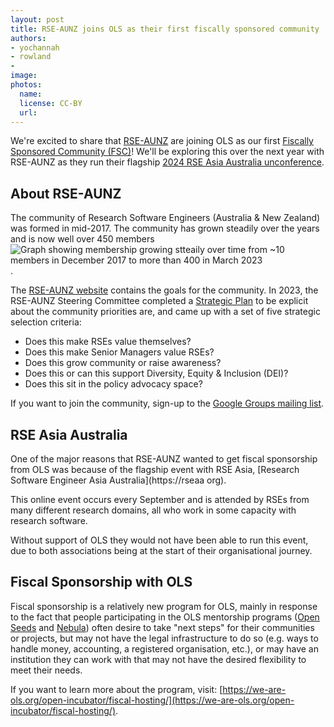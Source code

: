 ```yaml
---
layout: post
title: RSE-AUNZ joins OLS as their first fiscally sponsored community
authors:
- yochannah
- rowland
- 
image: 
photos:
  name: 
  license: CC-BY
  url: 
---
```


We're excited to share that [RSE-AUNZ](https://rse-aunz.github.io/) are joining OLS as our first [Fiscally Sponsored Community (FSC)]()! We'll be exploring this over the next year with RSE-AUNZ as they run their flagship [2024 RSE Asia Australia unconference](https://rseaa.github.io/). 

## About RSE-AUNZ


The community of Research Software Engineers (Australia & New Zealand) was formed in mid-2017. The community has grown steadily over the years and is now well over 450 members ![Graph showing membership growing stteaily over time from ~10 members in December 2017 to more than 400 in March 2023](http://rse-aunz.org/assets/RSE-Members-2023-03-01.png).

The [RSE-AUNZ website](https://rse-aunz.org) contains the goals for the community. In 2023, the RSE-AUNZ Steering Committee completed a [Strategic Plan](https://doi.org/10.6084/m9.figshare.21385392.v1) to be explicit about the community priorities are, and came up with a set of five strategic selection criteria:

- Does this make RSEs value themselves?
- Does this make Senior Managers value RSEs?
- Does this grow community or raise awareness?
- Does this or can this support Diversity, Equity & Inclusion (DEI)?
- Does this sit in the policy advocacy space?

If you want to join the community, sign-up to the [Google Groups mailing list](https://groups.google.com/forum/#!forum/rse-nz-au/join).

## RSE Asia Australia 

One of the major reasons that RSE-AUNZ wanted to get fiscal sponsorship from OLS was because of the flagship event with RSE Asia, [Research Software Engineer Asia Australia](https://rseaa
org).

This online event occurs every September and is attended by RSEs from many different research domains, all who work in some capacity with research software.

Without support of OLS they would not have been able to run this event, due to both associations being at the start of their organisational journey.

## Fiscal Sponsorship with OLS

Fiscal sponsorship is a relatively new program for OLS, mainly in response to the fact that people participating in the OLS mentorship programs ([Open Seeds](https://we-are-ols.org/openseeds/) and [Nebula](https://we-are-ols.org/nebula/)) often desire to take "next steps" for their communities or projects, but may not have the legal infrastructure to do so (e.g. ways to handle money, accounting, a registered organisation, etc.), or may have an institution they can work with that may not have the desired flexibility to meet their needs. 

If you want to learn more about the program, visit: [https://we-are-ols.org/open-incubator/fiscal-hosting/](https://we-are-ols.org/open-incubator/fiscal-hosting/).